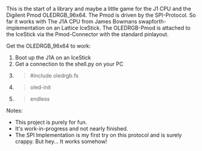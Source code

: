 This is the start of a library and maybe a little game for the J1 CPU and the Digilent Pmod OLEDRGB_96x64. The Pmod is driven by the SPI-Protocol.
So far it works with The J1A CPU from James Bowmans swapforth-implementation on an Lattice IceStick. The OLEDRGB-Pmod is attached to the IceStick via the Pmod-Connector with the standard pinlayout.

Get the OLEDRGB_96x64 to work:

1. Boot up the J1A on an IceStick
2. Get a connection to the shell.py on your PC
3. >#include oledrgb.fs
4. >oled-init
5. >endless

Notes:

- This project is purely for fun.
- It's work-in-progress and not nearly finished.
- The SPI Implementation is my first try on this protocol and is surely crappy. But hey... It works somehow!


